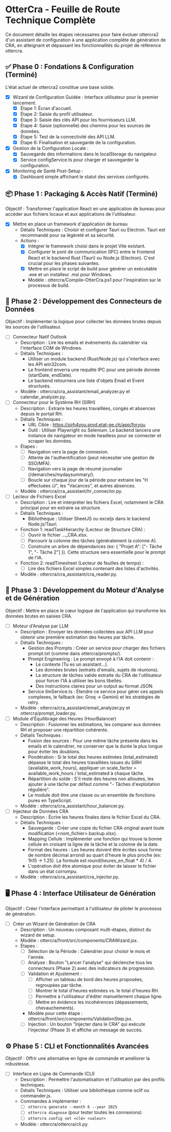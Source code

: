 # OtterCra - Feuille de Route Technique Complète

Ce document détaille les étapes nécessaires pour faire évoluer ottercra2 d'un assistant de configuration à une application complète de génération de CRA, en atteignant et dépassant les fonctionnalités du projet de référence ottercra.

## ✅ Phase 0 : Fondations & Configuration (Terminé)
L'état actuel de ottercra2 constitue une base solide.
- [x] Wizard de Configuration Guidée : Interface utilisateur pour le premier lancement.
  - [x] Étape 1: Écran d'accueil.
  - [x] Étape 2: Saisie du profil utilisateur.
  - [x] Étape 3: Saisie des clés API pour les fournisseurs LLM.
  - [x] Étape 4: Saisie (optionnelle) des chemins pour les sources de données.
  - [x] Étape 5: Test de la connectivité des API LLM.
  - [x] Étape 6: Finalisation et sauvegarde de la configuration.
- [x] Gestion de la Configuration Locale :
  - [x] Sauvegarde des informations dans le localStorage du navigateur.
  - [x] Service configService.ts pour charger et sauvegarder la configuration.
- [x] Monitoring de Santé Post-Setup :
  - [x] Dashboard simple affichant le statut des services configurés.

## 📦 Phase 1 : Packaging & Accès Natif (Terminé)
Objectif : Transformer l'application React en une application de bureau pour accéder aux fichiers locaux et aux applications de l'utilisateur.
- [x] Mettre en place un framework d'application de bureau
  - Détails Techniques : Choisir et configurer Tauri ou Electron. Tauri est recommandé pour sa légèreté et sa sécurité.
  - Actions :
    - [x] Intégrer le framework choisi dans le projet Vite existant.
    - [x] Configurer le pont de communication (IPC) entre le frontend React et le backend Rust (Tauri) ou Node.js (Electron). C'est crucial pour les phases suivantes.
    - [x] Mettre en place le script de build pour générer un exécutable .exe et un installeur .msi pour Windows.
    - Modèle : ottercra/Compile-OtterCra.ps1 pour l'inspiration sur le processus de build.

## 🔌 Phase 2 : Développement des Connecteurs de Données
Objectif : Implémenter la logique pour collecter les données brutes depuis les sources de l'utilisateur.
- [ ] Connecteur Natif Outlook
  - Description : Lire les emails et événements du calendrier via l'interface COM de Windows.
  - Détails Techniques :
    - Utiliser un module backend (Rust/Node.js) qui s'interface avec les API win32com.
    - Le frontend enverra une requête IPC pour une période donnée (startDate, endDate).
    - Le backend retournera une liste d'objets Email et Event structurés.
  - Modèle : ottercra/cra_assistant/email_analyzer.py et calendar_analyzer.py.
- [ ] Connecteur pour le Système RH (SIRH)
  - Description : Extraire les heures travaillées, congés et absences depuis le portail RH.
  - Détails Techniques :
    - URL Cible : https://sirh4you.prod.etat-ge.ch/app/foryou
    - Outil : Utiliser Playwright ou Selenium. Le backend lancera une instance de navigateur en mode headless pour se connecter et scraper les données.
  - Étapes :
    - [ ] Navigation vers la page de connexion.
    - [ ] Attente de l'authentification (peut nécessiter une gestion de SSO/MFA).
    - [ ] Navigation vers la page de résumé journalier (/demarches/mydaysummary/).
    - [ ] Boucle sur chaque jour de la période pour extraire les "H effectuées /J", les "Vacances", et autres absences.
  - Modèle : ottercra/cra_assistant/hr_connector.py.
- [ ] Lecteur de Fichiers Excel
  - Description : Lire et interpréter les fichiers Excel, notamment le CRA principal pour en extraire sa structure.
  - Détails Techniques :
    - Bibliothèque : Utiliser SheetJS ou exceljs dans le backend Node.js/Tauri.
  - Fonction 1: readTaskHierarchy (Lecteur de Structure CRA) :
    - [ ] Ouvrir le fichier ..._CRA.xlsx.
    - [ ] Parcourir la colonne des tâches (généralement la colonne A).
    - [ ] Construire un arbre de dépendances (ex: { "Projet A": ["- Tâche 1", "- Tâche 2"] }). Cette structure sera essentielle pour le prompt de l'IA.
  - Fonction 2: readTimesheet (Lecteur de feuilles de temps) :
    - [ ] Lire des fichiers Excel simples contenant des listes d'activités.
  - Modèle : ottercra/cra_assistant/cra_reader.py.

## 🤖 Phase 3 : Développement du Moteur d'Analyse et de Génération
Objectif : Mettre en place le cœur logique de l'application qui transforme les données brutes en saisies CRA.
- [ ] Moteur d'Analyse par LLM
  - Description : Envoyer les données collectées aux API LLM pour obtenir une première estimation des heures par tâche.
  - Détails Techniques :
    - Gestion des Prompts : Créer un service pour charger des fichiers prompt.txt (comme dans ottercra/prompts/).
    - Prompt Engineering : Le prompt envoyé à l'IA doit contenir :
      - Le contexte (Tu es un assistant...).
      - Les données brutes (extraits d'emails, sujets de réunions).
      - La structure de tâches valide extraite du CRA de l'utilisateur pour forcer l'IA à utiliser les bons libellés.
      - Des instructions claires pour un output au format JSON.
    - Service llmService.ts : Étendre ce service pour gérer ces appels complexes, le fallback (ex: Groq -> Gemini) et les stratégies de retry.
  - Modèle : ottercra/cra_assistant/email_analyzer.py et ottercra/prompt_loader.py.
- [ ] Module d'Équilibrage des Heures (HourBalancer)
  - Description : Fusionner les estimations, les comparer aux données RH et proposer une répartition cohérente.
  - Détails Techniques :
    - Fusion des sources : Pour une même tâche présente dans les emails et le calendrier, ne conserver que la durée la plus longue pour éviter les doublons.
    - Pondération : Si le total des heures estimées (total_estimated) dépasse le total des heures travaillées issues du SIRH (available_work_hours), appliquer un scale_factor = available_work_hours / total_estimated à chaque tâche.
    - Répartition du solde : S'il reste des heures non allouées, les ajouter à une tâche par défaut comme "- Tâches d'exploitation régulière".
    - Le module doit être une classe ou un ensemble de fonctions pures en TypeScript.
  - Modèle : ottercra/cra_assistant/hour_balancer.py.
- [ ] Injecteur de Données CRA
  - Description : Écrire les heures finales dans le fichier Excel du CRA.
  - Détails Techniques :
    - Sauvegarde : Créer une copie du fichier CRA original avant toute modification (<nom_fichier>.backup.xlsx).
    - Mapping Cellule : Implémenter une fonction qui trouve la bonne cellule en croisant la ligne de la tâche et la colonne de la date.
    - Format des heures : Les heures doivent être écrites sous forme de nombre décimal arrondi au quart d'heure le plus proche (ex: 1h15 -> 1.25). La formule est round(heures_en_float * 4) / 4.
    - L'opération doit être atomique pour éviter de laisser le fichier dans un état corrompu.
  - Modèle : ottercra/cra_assistant/cra_injector.py.

## 🖥️ Phase 4 : Interface Utilisateur de Génération
Objectif : Créer l'interface permettant à l'utilisateur de piloter le processus de génération.
- [ ] Créer un Wizard de Génération de CRA
  - Description : Un nouveau composant multi-étapes, distinct du wizard de setup.
  - Modèle : ottercra/front/src/components/CRAWizard.jsx.
  - Étapes :
    - [ ] Sélection de la Période : Calendrier pour choisir le mois et l'année.
    - [ ] Analyse : Bouton "Lancer l'analyse" qui déclenche tous les connecteurs (Phase 2) avec des indicateurs de progression.
    - [ ] Validation et Ajustement :
      - [ ] Afficher un tableau de bord des heures proposées, regroupées par tâche.
      - [ ] Montrer le total d'heures estimées vs. le total d'heures RH.
      - [ ] Permettre à l'utilisateur d'éditer manuellement chaque ligne.
      - [ ] Mettre en évidence les incohérences (dépassements, chevauchements).
    - Modèle pour cette étape : ottercra/front/src/components/ValidationStep.jsx.
    - [ ] Injection : Un bouton "Injecter dans le CRA" qui exécute l'injecteur (Phase 3) et affiche un message de succès.

## ⚙️ Phase 5 : CLI et Fonctionnalités Avancées
Objectif : Offrir une alternative en ligne de commande et améliorer la robustesse.
- [ ] Interface en Ligne de Commande (CLI)
  - Description : Permettre l'automatisation et l'utilisation par des profils techniques.
  - Détails Techniques : Utiliser une bibliothèque comme oclif ou commander.js.
  - Commandes à implémenter :
    - [ ] `ottercra generate --month 6 --year 2025`
    - [ ] `ottercra diagnose` (pour tester toutes les connexions)
    - [ ] `ottercra config set <clé> <valeur>`
  - Modèle : ottercra/ottercra/cli.py.
